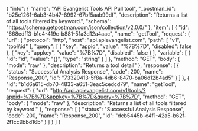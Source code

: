 {
  "info": {
    "name": "API Evangelist Tools API Pull tool",
    "_postman_id": "b25e1261-6ab3-4b47-8992-67bf5aab99df",
    "description": "Returns a list of all tools filtered by keyword.",
    "schema": "https://schema.getpostman.com/json/collection/v2.0.0/"
  },
  "item": [
    {
      "id": "668edff3-b1c4-419c-b881-51a3d12a4aac",
      "name": "getTool",
      "request": {
        "url": {
          "protocol": "http",
          "host": "api.apievangelist.com",
          "path": [
            "v1",
            "tool/:id"
          ],
          "query": [
            {
              "key": "appid",
              "value": "%7B%7D",
              "disabled": false
            },
            {
              "key": "appkey",
              "value": "%7B%7D",
              "disabled": false
            }
          ],
          "variable": [
            {
              "id": "id",
              "value": "{}",
              "type": "string"
            }
          ]
        },
        "method": "GET",
        "body": {
          "mode": "raw"
        },
        "description": "Returns a tool detail"
      },
      "response": [
        {
          "status": "Successful Analysis Response",
          "code": 200,
          "name": "Response_200",
          "id": "73320413-5f8a-4db6-8470-ba06d12b4ad5"
        }
      ]
    },
    {
      "id": "b1d6a615-db70-4833-a651-3eac5cedcd79",
      "name": "getTool",
      "request": {
        "url": "http://api.apievangelist.com/v1/tools/?appid=%7B%7D&appkey=%7B%7D&query=%7B%7D",
        "method": "GET",
        "body": {
          "mode": "raw"
        },
        "description": "Returns a list of all tools filtered by keyword."
      },
      "response": [
        {
          "status": "Successful Analysis Response",
          "code": 200,
          "name": "Response_200",
          "id": "dcb5445b-c4f1-42a5-b62f-2f1cc9bbd16b"
        }
      ]
    }
  ]
}